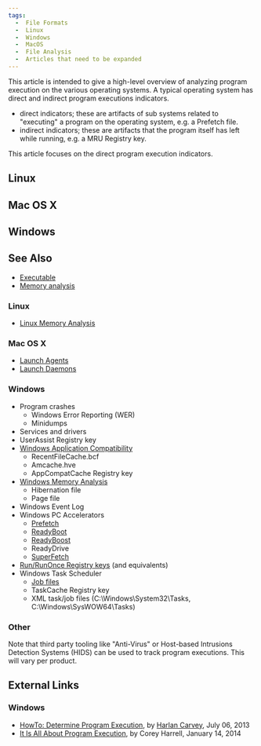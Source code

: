 ```yaml
---
tags:
  -  File Formats
  -  Linux
  -  Windows
  -  MacOS
  -  File Analysis
  -  Articles that need to be expanded
---
```

This article is intended to give a high-level overview of analyzing
program execution on the various operating systems. A typical operating
system has direct and indirect program executions indicators.

- direct indicators; these are artifacts of sub systems related to
  "executing" a program on the operating system, e.g. a Prefetch file.
- indirect indicators; these are artifacts that the program itself has
  left while running, e.g. a MRU Registry key.

This article focuses on the direct program execution indicators.

## Linux

## Mac OS X

## Windows

## See Also

- [Executable](executable.md)
- [Memory analysis](memory_analysis.md)

### Linux

- [Linux Memory Analysis](linux_memory_analysis.md)

### Mac OS X

- [Launch Agents](mac_os_x.md#launch-agents)
- [Launch Daemons](mac_os_x.md#launch-daemons)

### Windows

- Program crashes
  - Windows Error Reporting (WER)
  - Minidumps
- Services and drivers
- UserAssist Registry key
- [Windows Application Compatibility](windows_application_compatibility.md)
  - RecentFileCache.bcf
  - Amcache.hve
  - AppCompatCache Registry key
- [Windows Memory Analysis](windows_memory_analysis.md)
  - Hibernation file
  - Page file
- Windows Event Log
- Windows PC Accelerators
  - [Prefetch](prefetch.md)
  - [ReadyBoot](readyboot.md)
  - [ReadyBoost](readyboost.md)
  - ReadyDrive
  - [SuperFetch](superfetch.md)
- [Run/RunOnce Registry keys](windows_registry.md#run-keys)
  (and equivalents)
- Windows Task Scheduler
  - [Job files](windows_job_file_format.md)
  - TaskCache Registry key
  - XML task/job files (C:\Windows\System32\Tasks,
    C:\Windows\SysWOW64\Tasks)

### Other

Note that third party tooling like "Anti-Virus" or Host-based Intrusions
Detection Systems (HIDS) can be used to track program executions. This
will vary per product.

## External Links

### Windows

- [HowTo: Determine Program Execution](https://windowsir.blogspot.com/2013/07/howto-determine-program-execution.html),
  by [Harlan Carvey](harlan_carvey.md), July 06, 2013
- [It Is All About Program Execution](http://journeyintoir.blogspot.com/2014/01/it-is-all-about-program-execution.html),
  by Corey Harrell, January 14, 2014
